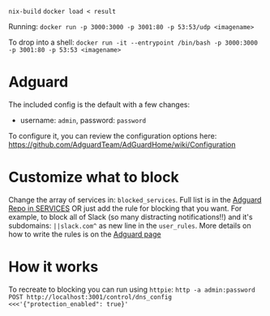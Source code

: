 `nix-build`
`docker load < result`

Running:
`docker run -p 3000:3000 -p 3001:80 -p 53:53/udp <imagename>`

To drop into a shell:
`docker run -it --entrypoint /bin/bash -p 3000:3000 -p 3001:80 -p 53:53 <imagename>`

# Adguard

The included config is the default with a few changes:
- username: `admin`, password: `password`

To configure it, you can review the configuration options here: https://github.com/AdguardTeam/AdGuardHome/wiki/Configuration

# Customize what to block
Change the array of services in: `blocked_services`. Full list is in the [Adguard Repo in SERVICES](https://github.com/AdguardTeam/AdGuardHome/blob/master/client/src/helpers/constants.js)
OR
just add the rule for blocking that you want. For example, to block all of Slack (so many distracting notifications!!) and it's subdomains: `||slack.com^` as new line in the `user_rules`. More details on how to write the rules is on the [Adguard page](https://github.com/AdguardTeam/AdGuardHome/wiki/Hosts-Blocklists#adblock-style)

# How it works

To recreate to blocking you can run using `httpie`: `http -a admin:password POST http://localhost:3001/control/dns_config <<<'{"protection_enabled": true}'`
